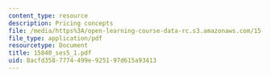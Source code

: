 ```yaml
---
content_type: resource
description: Pricing concepts
file: /media/https%3A/open-learning-course-data-rc.s3.amazonaws.com/15-840-special-seminar-in-marketing-marketing-management-spring-2004/8acfd3587774499e925197d615a93413_15840_ses5_1.pdf
file_type: application/pdf
resourcetype: Document
title: 15840_ses5_1.pdf
uid: 8acfd358-7774-499e-9251-97d615a93413
---
```

